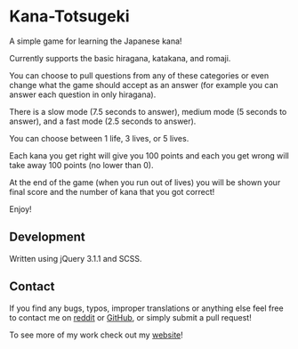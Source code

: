 # Kana-Totsugeki
A simple game for learning the Japanese kana!  

Currently supports the basic hiragana, katakana, and romaji. 

You can choose to pull questions from any of these categories or even change what the game should accept as an answer (for example you can answer each question in only hiragana).  
  
There is a slow mode (7.5 seconds to answer), medium mode (5 seconds to answer), and a fast mode (2.5 seconds to answer).   
    
You can choose between 1 life, 3 lives, or 5 lives.  

Each kana you get right will give you 100 points and each you get wrong will take away 100 points (no lower than 0).  

At the end of the game (when you run out of lives) you will be shown your final score and the number of kana that you got correct!

Enjoy!

## Development
Written using jQuery 3.1.1 and SCSS.

## Contact
If you find any bugs, typos, improper translations or anything else feel free to contact me on [reddit](https://www.reddit.com/user/replaceits/) or [GitHub](https://github.com/replaceits), or simply submit a pull request!  

To see more of my work check out my [website](https://www.replaceits.me)!
